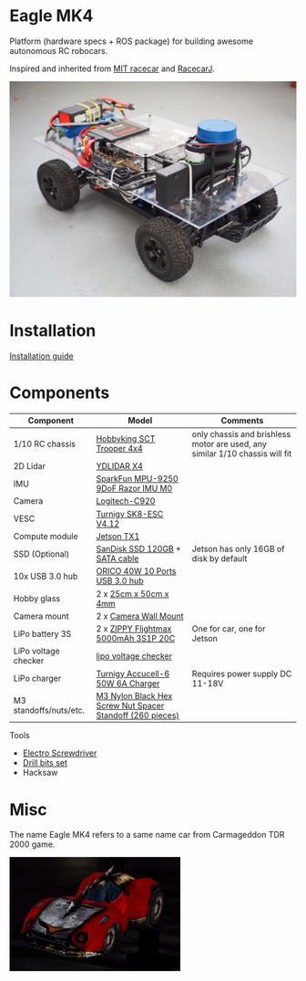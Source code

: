 # Eagle MK4

Platform (hardware specs + ROS package) for building awesome autonomous RC robocars.

Inspired and inherited from [MIT racecar](https://mit-racecar.github.io/) and [RacecarJ](https://racecarj.com/).

![real1](docs/EagleLidarOnly.jpg)

# Installation

[Installation guide](docs/installation-guide.md)

# Components

| Component | Model | Comments |
| --------- | ----- | -------- |
| 1/10 RC chassis | [Hobbyking SCT Trooper 4x4](https://hobbyking.com/en_us/trooper-pro-4x4-1-10-brushless-sct-arr.html) | only chassis and brishless motor are used, any similar 1/10 chassis will fit |
| 2D Lidar | [YDLIDAR X4](https://www.robotshop.com/de/en/ydlidar-x4-360-laser-scanner.html) | |
| IMU | [SparkFun MPU-9250 9DoF Razor IMU M0](https://www.exp-tech.de/sensoren/beschleunigung/7879/sparkfun-mpu-9250-9dof-razor-imu-m0) | |
| Camera | [Logitech-C920](https://www.amazon.de/Logitech-C920-Webcam-Videogespr%C3%A4che-Stereo-Mikrofonen/dp/B006A2Q81M) | |
| VESC | [Turnigy SK8-ESC V4.12](https://hobbyking.com/en_us/turnigy-sk8-esc-v4-12-for-electric-skateboard-conversion-w-bec.html) | |
| Compute module  | [Jetson TX1](https://developer.nvidia.com/embedded/buy/jetson-tx1) | |
| SSD (Optional)| [SanDisk SSD 120GB](https://www.amazon.de/gp/product/B07621PNWC) + [SATA cable](https://www.amazon.de/gp/product/B001VBLM9K) | Jetson has only 16GB of disk by default |
| 10x USB 3.0 hub | [ORICO 40W 10 Ports USB 3.0 hub](https://www.amazon.de/gp/product/B075QZ88DM) | |
| Hobby glass | 2 x [25cm x 50cm x 4mm](https://www.amazon.de/70101022-Hobbyglas-Gr%C3%B6%C3%9Fe-transparent-Glasscheibe/dp/B00ZZPHZ08) | |
| Camera mount | 2 x [Camera Wall Mount](https://www.amazon.de/gp/product/B00CKE5FBS/) | |
| LiPo battery 3S | 2 x [ZIPPY Flightmax 5000mAh 3S1P 20C](https://hobbyking.com/en_us/zippy-flightmax-5000mah-3s1p-20c.html) | One for car, one for Jetson |
| LiPo voltage checker | [lipo voltage checker](https://hobbyking.com/en_us/hobbykingtm-lipo-voltage-checker-2s-8s.html) | |
| LiPo charger | [Turnigy Accucell-6 50W 6A Charger](https://hobbyking.com/en_us/turnigy-accucell-6-50w-6a-balancer-charger-lihv-capable.html) | Requires power supply DC 11-18V |
| M3 standoffs/nuts/etc. | [M3 Nylon Black Hex Screw Nut Spacer Standoff (260 pieces)](https://www.amazon.de/gp/product/B01MFF5XIC) |

Tools
- [Electro Screwdriver](https://www.amazon.de/gp/product/B01MR4JWO6)
- [Drill bits set](https://www.amazon.de/gp/product/B01D17N8CA)
- Hacksaw

# Misc

The name Eagle MK4 refers to a same name car from Carmageddon TDR 2000 game.

![eaglemk4](docs/Eagle4.jpg)
